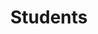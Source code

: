---
page_id: students
layout: profiles
permalink: /students/
title: Students
description:
nav: false
nav_order: 3

profiles:
  # if you want to include more than one profile, just replicate the following block
  # and create one content file for each profile inside _pages/


  - align: left
    image: fujiangliang.jpg
    content: about_fujiangliang.md
    image_circular: false # crops the image to make it circular
    more_info: 

  - align: left
    image: caoyong.jpg
    content: about_caoyong.md
    image_circular: false # crops the image to make it circular
    more_info: 

  - align: left
    image: weixiaofang.jpg
    content: about_weixiaofang.md
    image_circular: false # crops the image to make it circular
    more_info: 

  - align: left
    image: liuwan.jpg
    content: about_liuwan.md
    image_circular: false # crops the image to make it circular
    more_info: 

  - align: left
    image: shaozhiming_pic.jpg
    content: about_shaozhiming.md
    image_circular: false # crops the image to make it circular
    more_info: 

  - align: left
    image: songfei.jpg
    content: about_songfei.md
    image_circular: false # crops the image to make it circular
    more_info: 

  - align: left
    image: leishuqi.jpg
    content: about_leishuqi.md
    image_circular: false # crops the image to make it circular
    more_info: 

  - align: left
    image: zhouzhijie.jpg
    content: about_zhouzhijie.md
    image_circular: false # crops the image to make it circular
    more_info: 

  - align: left
    image: duanshiyang.jpg
    content: about_duanshiyang.md
    image_circular: false # crops the image to make it circular
    more_info: 

  - align: left
    image: zhoushan.jpg
    content: about_zhoushan.md
    image_circular: false # crops the image to make it circular
    more_info: 

  - align: left
    image: qiaoyi.jpg
    content: about_qiaoyi.md
    image_circular: false # crops the image to make it circular
    more_info: 

  - align: left
    image: yiming.jpg
    content: about_yiming.md
    image_circular: false # crops the image to make it circular
    more_info: 

  - align: left
    image: mengchaoqun.jpg
    content: about_mengchaoqun.md
    image_circular: false # crops the image to make it circular
    more_info: 

  - align: left
    image: chenzheng.jpg
    content: about_chenzheng.md
    image_circular: false # crops the image to make it circular
    more_info: 

  - align: left
    image: wangwei.jpg
    content: about_wangwei.md
    image_circular: false # crops the image to make it circular
    more_info: 

  - align: left
    image: yangbo.jpg
    content: about_yangbo.md
    image_circular: false # crops the image to make it circular
    more_info: 

  - align: left
    image: shenaowei.jpg
    content: about_shenaowei.md
    image_circular: false # crops the image to make it circular
    more_info: 

  - align: left
    image: miaoshu.jpg
    content: about_miaoshu.md
    image_circular: false # crops the image to make it circular
    more_info: 

  - align: left
    image: lvgaoyang.jpg
    content: about_lvgaoyang.md
    image_circular: false # crops the image to make it circular
    more_info: 

  - align: left
    image: renzhifei.jpg
    content: about_renzhifei.md
    image_circular: false # crops the image to make it circular
    more_info: 

  - align: left
    image: liuzicheng.jpg
    content: about_liuzicheng.md
    image_circular: false # crops the image to make it circular
    more_info: 
  - align: left
    image: jiangtianyu.jpg
    content: about_jiangtianyu.md
    image_circular: false # crops the image to make it circular
    more_info: 

  - align: left
    image: wangzhichao.jpg
    content: about_wangzhichao.md
    image_circular: false # crops the image to make it circular
    more_info: 

  - align: left
    image: wangping.jpg
    content: about_wangping.md
    image_circular: false # crops the image to make it circular
    more_info: 

---